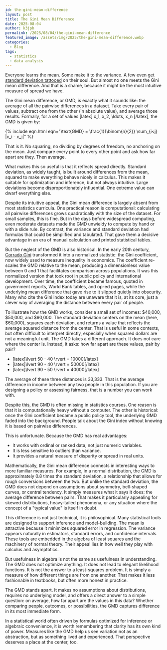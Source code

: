 ```yaml
---
id: the-gini-mean-difference
layout: post
title: The Gini Mean Difference
date: 2025-08-04
author: k3jph
permalink: /2025/08/04/the-gini-mean-difference
featured_image: /assets/img/2025/the-gini-mean-difference.webp
categories:
  - Blog
tags:
  - statistics
  - data analysis
---
```


Everyone learns the mean. Some make it to the variance. A few even get
[standard deviation
tattooed](https://www.reddit.com/r/statistics/comments/3it4sj/statistics_tattoo/)
on their soul. But almost no one meets the Gini mean difference. And
that is a shame, because it might be the most intuitive measure of
spread we have.

The Gini mean difference, or GMD, is exactly what it sounds like: the
average of all the pairwise differences in a dataset. Take every pair of
values, subtract one from the other (in absolute value), and average
those results. Formally, for a set of values [latex] x_1, x_2, \ldots,
x_n [/latex], the GMD is given by:

{% include eqn.html eqn="\text{GMD} = \frac{1}{\binom{n}{2}} \sum_{i<j} |x_i - x_j|" %}

That is it. No squaring, no dividing by degrees of freedom, no anchoring
on the mean. Just compare every point to every other point and ask how
far apart are they. Then average.

What makes this so useful is that it reflects spread directly. Standard
deviation, as widely taught, is built around differences from the mean,
squared to make everything behave nicely in calculus. This makes it
suitable for optimization and inference, but not always intuitive. Large
deviations become disproportionately influential. One extreme value can
dwarf everything else.

Despite its intuitive appeal, the Gini mean difference is largely absent
from most statistics curricula. One practical reason is computational:
calculating all pairwise differences grows quadratically with the size
of the dataset. For small samples, this is fine. But in the days before
widespread computing, even moderate datasets made the GMD unwieldy to
compute by hand or with a slide rule. By contrast, the variance and
standard deviation had formulas that could be simplified and tabulated.
That gave them a decisive advantage in an era of manual calculation and
printed statistical tables.

But the neglect of the GMD is also historical. In the early 20th
century, [Corrado
Gini](https://mathshistory.st-andrews.ac.uk/Biographies/Gini/)
transformed it into a normalized statistic: the Gini coefficient, now
widely used to measure inequality in economics. The coefficient
re-scales the GMD relative to the mean, producing a dimensionless value
between 0 and 1 that facilitates comparison across populations. It was
this normalized version that took root in public policy and
international development. Over time, the coefficient became famous,
quoted in government reports, World Bank tables, and op-ed pages, while
the underlying mean difference that gave rise to it slipped quietly into
obscurity. Many who cite the Gini index today are unaware that it is, at
its core, just a clever way of averaging the distance between every pair
of people.

To illustrate how the GMD works, consider a small set of incomes:
$40,000, $50,000, and $90,000. The standard deviation centers on the
mean (here, $60,000), squares each deviation, and returns a value that
reflects the average squared distance from the center. That is useful in
some contexts, but often difficult to interpret directly, especially
when squared dollars are not a meaningful unit.  The GMD takes a
different approach. It does not care where the center is. Instead, it
asks: how far apart are these values, pair by pair?

- [latex]\lvert 50 - 40 \rvert = 10000[/latex]
- [latex]\lvert 90 - 40 \rvert = 50000[/latex]
- [latex]\lvert 90 - 50 \rvert = 40000[/latex]

The average of these three distances is 33,333. That is the average
difference in income between any two people in this population. If you
are designing a policy or assessing fairness, that is a number you can
work with.

Despite this, the GMD is often missing in statistics courses. One reason
is that it is computationally heavy without a computer. The other is
historical:  once the Gini coefficient became a public policy tool, the
underlying GMD faded into the background. People talk about the Gini
index without knowing it is based on pairwise differences.

This is unfortunate. Because the GMD has real advantages:

- It works with ordinal or ranked data, not just numeric variables.
- It is less sensitive to outliers than variance.
- It provides a natural measure of disparity or spread in real units.

Mathematically, the Gini mean difference connects in interesting ways to
more familiar measures. For example, in a normal distribution, the GMD
is approximately 0.8 times the standard deviation, a relationship that
allows for rough conversions between the two. But unlike the standard
deviation, the GMD does not depend on assumptions about symmetry,
bell-shaped curves, or central tendency. It simply measures what it says
it does: the average difference between pairs. That makes it
particularly appealing for skewed distributions, heavy-tailed phenomena,
or any situation where the concept of a "typical value" is itself in
doubt.

This difference is not just technical, it is philosophical. Many
statistical tools are designed to support inference and model-building.
The mean is attractive because it minimizes squared error in regression.
The variance appears naturally in estimators, standard errors, and
confidence intervals. These tools are embedded in the algebra of least
squares and the machinery of normal theory. Their appeal lies in how
well they play with calculus and asymptotics.

But usefulness in algebra is not the same as usefulness in
understanding. The GMD does not optimize anything. It does not lead to
elegant likelihood functions. It is not the answer to a least-squares
problem. It is simply a measure of how different things are from one
another. That makes it less fashionable in textbooks, but often more
honest in practice.

The GMD stands apart. It makes no assumptions about distributions,
requires no underlying model, and offers a direct answer to a simple
question: on average, how far apart are the values in this data? Whether
comparing people, outcomes, or possibilities, the GMD captures
difference in its most immediate form.

In a statistical world often driven by formulas optimized for inference
or algebraic convenience, it is worth remembering that clarity has its
own kind of power. Measures like the GMD help us see variation not as an
abstraction, but as something lived and experienced. That perspective
deserves a place at the center, too.
